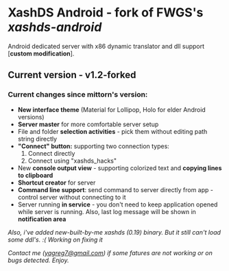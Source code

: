 # XashDS Android - fork of FWGS's *xashds-android*
Android dedicated server with x86 dynamic translator and dll support [**custom modification**].
## Current version - v1.2-forked
### Current changes since mittorn's version:

* **New interface theme** (Material for Lollipop, Holo for elder Android versions)
* **Server master** for more comfortable server setup
* File and folder **selection activities** - pick them without editing path string directly
* **"Connect" button:** supporting two connection types:
  1. Connect directly
  2. Connect using "xashds_hacks"
* New **console output view** - supporting colorized text and **copying lines to clipboard**
* **Shortcut creator** for server
* **Command line support**: send command to server directly from app - control server without connecting to it
* Server running **in service** - you don't need to keep application opened while server is running. Also, last log message will be shown in **notification area**

*Also, i've added new-built-by-me xashds (0.19) binary. But it still can't load some ddl's. :( Working on fixing it*

*Contact me (yagreg7@gmail.com) if some fatures are not working or on bugs detected. Enjoy.*
